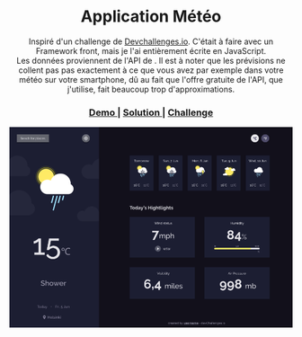 
<h1 align="center">Application Météo</h1>

<div align="center">
   Inspiré d'un challenge de <a href="http://devchallenges.io" target="_blank">Devchallenges.io</a>. C'était à faire
    avec un Framework front, mais je l'ai entièrement écrite en JavaScript.
</div>
<div align ="center">
  Les données proviennent de l'API de <a src ="https://openweathermap.org">. Il est à noter que les prévisions ne collent pas 
   pas exactement à ce que vous avez par exemple dans votre météo sur votre smartphone, dû au fait que l'offre gratuite de l'API,
    que j'utilise, fait beaucoup trop d'approximations.</a>  
</div>
<div align="center">
  <h3>
    <a href="https://yousoumar.github.io/js-weather-app/">
      Demo
    </a>
    <span> | </span>
    <a href="https://github.com/yousoumar/js-weather-app">
      Solution
    </a>
    <span> | </span>
    <a href="https://devchallenges.io/challenges/mM1UIenRhK808W8qmLWv">
      Challenge
    </a>
  </h3>
  <div>
    <a href = "https://yousoumar.github.io/js-weather-app/"><img src = "images/screenshot.png"></img></a>
   
  </div>
</div>